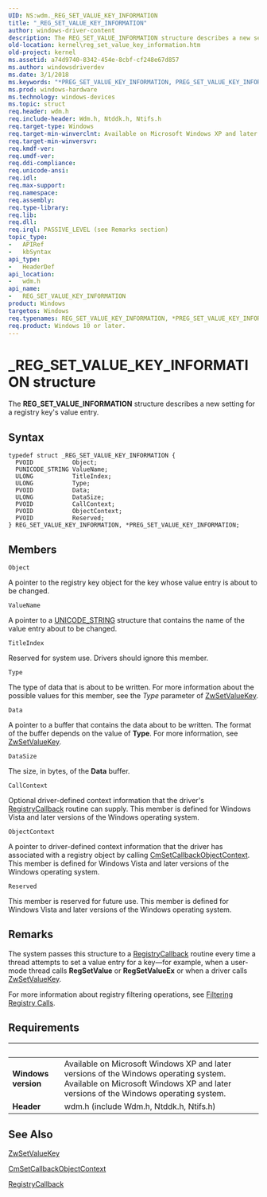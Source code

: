 ```yaml
---
UID: NS:wdm._REG_SET_VALUE_KEY_INFORMATION
title: "_REG_SET_VALUE_KEY_INFORMATION"
author: windows-driver-content
description: The REG_SET_VALUE_INFORMATION structure describes a new setting for a registry key's value entry.
old-location: kernel\reg_set_value_key_information.htm
old-project: kernel
ms.assetid: a74d9740-8342-454e-8cbf-cf248e67d857
ms.author: windowsdriverdev
ms.date: 3/1/2018
ms.keywords: "*PREG_SET_VALUE_KEY_INFORMATION, PREG_SET_VALUE_KEY_INFORMATION, PREG_SET_VALUE_KEY_INFORMATION structure pointer [Kernel-Mode Driver Architecture], REG_SET_VALUE_KEY_INFORMATION, REG_SET_VALUE_KEY_INFORMATION structure [Kernel-Mode Driver Architecture], _REG_SET_VALUE_KEY_INFORMATION, kernel.reg_set_value_key_information, kstruct_d_302658bd-6aaa-4878-9a67-a66c7307a4fa.xml, wdm/PREG_SET_VALUE_KEY_INFORMATION, wdm/REG_SET_VALUE_KEY_INFORMATION"
ms.prod: windows-hardware
ms.technology: windows-devices
ms.topic: struct
req.header: wdm.h
req.include-header: Wdm.h, Ntddk.h, Ntifs.h
req.target-type: Windows
req.target-min-winverclnt: Available on Microsoft Windows XP and later versions of the Windows operating system.
req.target-min-winversvr: 
req.kmdf-ver: 
req.umdf-ver: 
req.ddi-compliance: 
req.unicode-ansi: 
req.idl: 
req.max-support: 
req.namespace: 
req.assembly: 
req.type-library: 
req.lib: 
req.dll: 
req.irql: PASSIVE_LEVEL (see Remarks section)
topic_type:
-	APIRef
-	kbSyntax
api_type:
-	HeaderDef
api_location:
-	wdm.h
api_name:
-	REG_SET_VALUE_KEY_INFORMATION
product: Windows
targetos: Windows
req.typenames: REG_SET_VALUE_KEY_INFORMATION, *PREG_SET_VALUE_KEY_INFORMATION
req.product: Windows 10 or later.
---
```


# _REG_SET_VALUE_KEY_INFORMATION structure
The <b>REG_SET_VALUE_INFORMATION</b> structure describes a new setting for a registry key's value entry.

## Syntax
````
typedef struct _REG_SET_VALUE_KEY_INFORMATION {
  PVOID           Object;
  PUNICODE_STRING ValueName;
  ULONG           TitleIndex;
  ULONG           Type;
  PVOID           Data;
  ULONG           DataSize;
  PVOID           CallContext;
  PVOID           ObjectContext;
  PVOID           Reserved;
} REG_SET_VALUE_KEY_INFORMATION, *PREG_SET_VALUE_KEY_INFORMATION;
````

## Members


`Object`

A pointer to the registry key object for the key whose value entry is about to be changed.

`ValueName`

A pointer to a <a href="..\wudfwdm\ns-wudfwdm-_unicode_string.md">UNICODE_STRING</a> structure that contains the name of the value entry about to be changed.

`TitleIndex`

Reserved for system use. Drivers should ignore this member.

`Type`

The type of data that is about to be written. For more information about the possible values for this member, see the <i>Type</i> parameter of <a href="..\wdm\nf-wdm-zwsetvaluekey.md">ZwSetValueKey</a>.

`Data`

A pointer to a buffer that contains the data about to be written. The format of the buffer depends on the value of <b>Type</b>. For more information, see <a href="..\wdm\nf-wdm-zwsetvaluekey.md">ZwSetValueKey</a>.

`DataSize`

The size, in bytes, of the <b>Data</b> buffer.

`CallContext`

Optional driver-defined context information that the driver's <a href="https://msdn.microsoft.com/library/windows/hardware/ff560903">RegistryCallback</a> routine can supply. This member is defined for Windows Vista and later versions of the Windows operating system.

`ObjectContext`

A pointer to driver-defined context information that the driver has associated with a registry object by calling <a href="..\wdm\nf-wdm-cmsetcallbackobjectcontext.md">CmSetCallbackObjectContext</a>. This member is defined for Windows Vista and later versions of the Windows operating system.

`Reserved`

This member is reserved for future use. This member is defined for Windows Vista and later versions of the Windows operating system.

## Remarks
The system passes this structure to a <a href="https://msdn.microsoft.com/library/windows/hardware/ff560903">RegistryCallback</a> routine every time a thread attempts to set a value entry for a key—for example, when a user-mode thread calls <b>RegSetValue</b> or <b>RegSetValueEx</b> or when a driver calls <a href="..\wdm\nf-wdm-zwsetvaluekey.md">ZwSetValueKey</a>.

For more information about registry filtering operations, see <a href="https://msdn.microsoft.com/library/windows/hardware/ff545879">Filtering Registry Calls</a>.

## Requirements
| &nbsp; | &nbsp; |
| ---- |:---- |
| **Windows version** | Available on Microsoft Windows XP and later versions of the Windows operating system. Available on Microsoft Windows XP and later versions of the Windows operating system. |
| **Header** | wdm.h (include Wdm.h, Ntddk.h, Ntifs.h) |

## See Also

<a href="..\wdm\nf-wdm-zwsetvaluekey.md">ZwSetValueKey</a>



<a href="..\wdm\nf-wdm-cmsetcallbackobjectcontext.md">CmSetCallbackObjectContext</a>



<a href="https://msdn.microsoft.com/library/windows/hardware/ff560903">RegistryCallback</a>